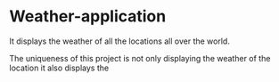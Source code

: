 # Weather-application


It displays the weather of all the locations all over the world.
  
The uniqueness of this project is not only displaying the weather of the location it also displays the 
 
 
 
